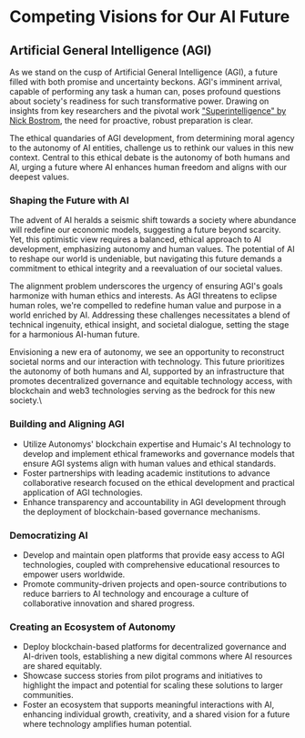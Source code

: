 # Competing Visions for Our AI Future

## Artificial General Intelligence (AGI)

As we stand on the cusp of Artificial General Intelligence (AGI), a future filled with both promise and uncertainty beckons. AGI's imminent arrival, capable of performing any task a human can, poses profound questions about society's readiness for such transformative power. Drawing on insights from key researchers and the pivotal work ["Superintelligence" by Nick Bostrom](https://dorshon.com/wp-content/uploads/2017/05/superintelligence-paths-dangers-strategies-by-nick-bostrom.pdf), the need for proactive, robust preparation is clear.&#x20;

The ethical quandaries of AGI development, from determining moral agency to the autonomy of AI entities, challenge us to rethink our values in this new context. Central to this ethical debate is the autonomy of both humans and AI, urging a future where AI enhances human freedom and aligns with our deepest values.

### **Shaping the Future with AI**

The advent of AI heralds a seismic shift towards a society where abundance will redefine our economic models, suggesting a future beyond scarcity. Yet, this optimistic view requires a balanced, ethical approach to AI development, emphasizing autonomy and human values. The potential of AI to reshape our world is undeniable, but navigating this future demands a commitment to ethical integrity and a reevaluation of our societal values.

The alignment problem underscores the urgency of ensuring AGI's goals harmonize with human ethics and interests. As AGI threatens to eclipse human roles, we're compelled to redefine human value and purpose in a world enriched by AI. Addressing these challenges necessitates a blend of technical ingenuity, ethical insight, and societal dialogue, setting the stage for a harmonious AI-human future.

Envisioning a new era of autonomy, we see an opportunity to reconstruct societal norms and our interaction with technology. This future prioritizes the autonomy of both humans and AI, supported by an infrastructure that promotes decentralized governance and equitable technology access, with blockchain and web3 technologies serving as the bedrock for this new society.\


### **Building and Aligning AGI**

* Utilize Autonomys' blockchain expertise and Humaic's AI technology to develop and implement ethical frameworks and governance models that ensure AGI systems align with human values and ethical standards.
* Foster partnerships with leading academic institutions to advance collaborative research focused on the ethical development and practical application of AGI technologies.
* Enhance transparency and accountability in AGI development through the deployment of blockchain-based governance mechanisms.

### **Democratizing AI**

* Develop and maintain open platforms that provide easy access to AGI technologies, coupled with comprehensive educational resources to empower users worldwide.
* Promote community-driven projects and open-source contributions to reduce barriers to AI technology and encourage a culture of collaborative innovation and shared progress.

### **Creating an Ecosystem of Autonomy**

* Deploy blockchain-based platforms for decentralized governance and AI-driven tools, establishing a new digital commons where AI resources are shared equitably.
* Showcase success stories from pilot programs and initiatives to highlight the impact and potential for scaling these solutions to larger communities.
* Foster an ecosystem that supports meaningful interactions with AI, enhancing individual growth, creativity, and a shared vision for a future where technology amplifies human potential.

